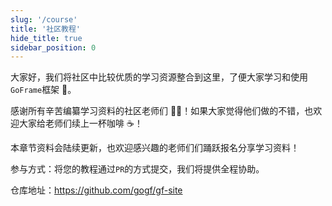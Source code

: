 ```yaml
---
slug: '/course'
title: '社区教程'
hide_title: true
sidebar_position: 0
---
```


大家好，我们将社区中比较优质的学习资源整合到这里，了便大家学习和使用`GoFrame`框架 🚀。

感谢所有辛苦编纂学习资料的社区老师们 💖💐！如果大家觉得他们做的不错，也欢迎大家给老师们续上一杯咖啡 ☕️！

本章节资料会陆续更新，也欢迎感兴趣的老师们们踊跃报名分享学习资料！

参与方式：将您的教程通过`PR`的方式提交，我们将提供全程协助。

仓库地址：https://github.com/gogf/gf-site






